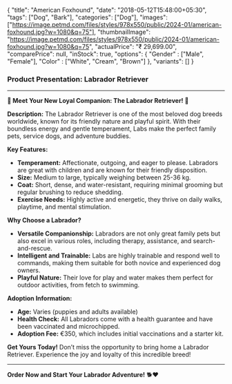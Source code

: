 {
    "title": "American Foxhound",
    "date": "2018-05-12T15:48:00+05:30",
    "tags": ["Dog", "Bark"],
    "categories": ["Dog"],
    "images": ["https://image.petmd.com/files/styles/978x550/public/2024-01/american-foxhound.jpg?w=1080&q=75"],
    "thumbnailImage": "https://image.petmd.com/files/styles/978x550/public/2024-01/american-foxhound.jpg?w=1080&q=75",
    "actualPrice": "₹ 29,699.00",
    "comparePrice": null,
    "inStock": true,
    "options": {
        "Gender" : ["Male", "Female"],
        "Color" : ["White", "Cream", "Brown"]
    },
    "variants": []
}

### Product Presentation: Labrador Retriever

---

**🐾 Meet Your New Loyal Companion: The Labrador Retriever! 🐶**

**Description:**
The Labrador Retriever is one of the most beloved dog breeds worldwide, known for its friendly nature and playful spirit. With their boundless energy and gentle temperament, Labs make the perfect family pets, service dogs, and adventure buddies.

**Key Features:**
-   **Temperament:** Affectionate, outgoing, and eager to please. Labradors are great with children and are known for their friendly disposition.
-   **Size:** Medium to large, typically weighing between 25-36 kg.
-   **Coat:** Short, dense, and water-resistant, requiring minimal grooming but regular brushing to reduce shedding.
-   **Exercise Needs:** Highly active and energetic, they thrive on daily walks, playtime, and mental stimulation.

**Why Choose a Labrador?**
-   **Versatile Companionship:** Labradors are not only great family pets but also excel in various roles, including therapy, assistance, and search-and-rescue.
-   **Intelligent and Trainable:** Labs are highly trainable and respond well to commands, making them suitable for both novice and experienced dog owners.
-   **Playful Nature:** Their love for play and water makes them perfect for outdoor activities, from fetch to swimming.

**Adoption Information:**
-   **Age:** Varies (puppies and adults available)
-   **Health Check:** All Labradors come with a health guarantee and have been vaccinated and microchipped.
-   **Adoption Fee:** €350, which includes initial vaccinations and a starter kit.

**Get Yours Today!**
Don’t miss the opportunity to bring home a Labrador Retriever. Experience the joy and loyalty of this incredible breed!

---

**Order Now and Start Your Labrador Adventure!** 🐕❤️